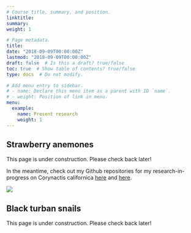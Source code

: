 ```yaml
---
# Course title, summary, and position.
linktitle: 
summary: 
weight: 1

# Page metadata.
title: 
date: "2018-09-09T00:00:00Z"
lastmod: "2018-09-09T00:00:00Z"
draft: false  # Is this a draft? true/false
toc: true  # Show table of contents? true/false
type: docs  # Do not modify.

# Add menu entry to sidebar.
# - name: Declare this menu item as a parent with ID `name`.
# - weight: Position of link in menu.
menu: 
  example:
    name: Present research
    weight: 1
---
```


## Strawberry anemones

This page is under construction. Please check back later! 

In the meantime, check out my Github repositories for my research-in-progress on Corynactis californica <a href="https://github.com/ameliaritger/Ritger-2019-Corynactis-measurements" target="_blank">here</a> and <a href="https://github.com/ameliaritger/Ritger-2019-Corynactis-urchin-deterrence" target="_blank">here</a>.

![](/img/232o.jpg)

## Black turban snails

This page is under construction. Please check back later! 

